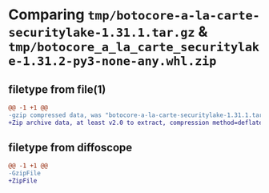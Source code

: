 # Comparing `tmp/botocore-a-la-carte-securitylake-1.31.1.tar.gz` & `tmp/botocore_a_la_carte_securitylake-1.31.2-py3-none-any.whl.zip`

## filetype from file(1)

```diff
@@ -1 +1 @@
-gzip compressed data, was "botocore-a-la-carte-securitylake-1.31.1.tar", last modified: Sat Jul  8 01:42:47 2023, max compression
+Zip archive data, at least v2.0 to extract, compression method=deflate
```

## filetype from diffoscope

```diff
@@ -1 +1 @@
-GzipFile
+ZipFile
```

